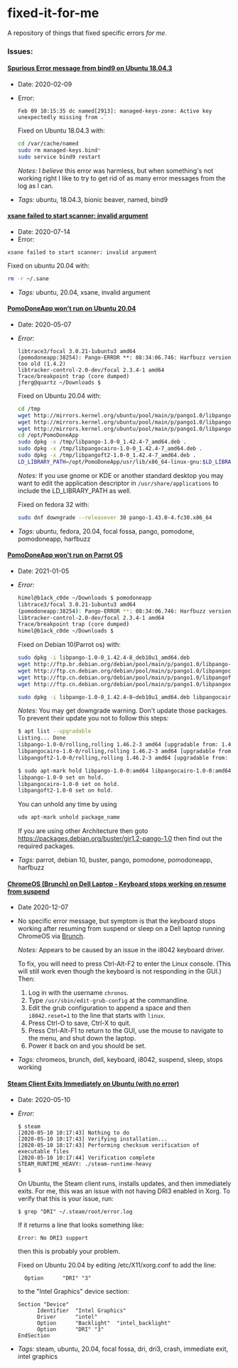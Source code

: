# fixed-it-for-me
A repository of things that fixed specific errors _for_ _me_.  

### Issues: 

#### [Spurious Error message from bind9 on Ubuntu 18.04.3](#bind9-ubuntu-18043)

* Date: 2020-02-09
* Error: 
  ```
  Feb 09 10:15:35 dc named[2913]: managed-keys-zone: Active key unexpectedly missing from .`  
  ```
  
  Fixed on Ubuntu 18.04.3 with: 
  ```bash
  cd /var/cache/named
  sudo rm managed-keys.bind*
  sudo service bind9 restart
  ```
  *Notes:* I _believe_ this error was harmless, but when something's not working right I like to try to get rid of as many error messages from the log as I can.
  
* *Tags:* ubuntu, 18.04.3, bionic beaver, named, bind9

#### [xsane failed to start scanner: invalid argument](#xsane-invalid-argument) 

* Date: 2020-07-14
* Error: 
```
xsane failed to start scanner: invalid argument
```

Fixed on ubuntu 20.04 with:
```bash
rm -r ~/.sane
```

* *Tags:* ubuntu, 20.04, xsane, invalid argument

#### [PomoDoneApp won't run on Ubuntu 20.04](#pomodone-ubuntu-2004)

* Date: 2020-05-07
* *Error:*
  ```jferg@quartz ~/Downloads $ pomodoneapp
  libtrace3/focal 3.0.21-1ubuntu3 amd64
  (pomodoneapp:38254): Pango-ERROR **: 08:34:06.746: Harfbuzz version too old (1.4.2)
  libtracker-control-2.0-dev/focal 2.3.4-1 amd64
  Trace/breakpoint trap (core dumped)
  jferg@quartz ~/Downloads $
  ```

  Fixed on Ubuntu 20.04 with:
  ```bash
  cd /tmp
  wget http://mirrors.kernel.org/ubuntu/pool/main/p/pango1.0/libpango-1.0-0_1.42.4-7_amd64.deb
  wget http://mirrors.kernel.org/ubuntu/pool/main/p/pango1.0/libpangocairo-1.0-0_1.42.4-7_amd64.deb
  wget http://mirrors.kernel.org/ubuntu/pool/main/p/pango1.0/libpangoft2-1.0-0_1.42.4-7_amd64.deb
  cd /opt/PomoDoneApp
  sudo dpkg -x /tmp/libpango-1.0-0_1.42.4-7_amd64.deb .
  sudo dpkg -x /tmp/libpangocairo-1.0-0_1.42.4-7_amd64.deb .
  sudo dpkg -x /tmp/libpangoft2-1.0-0_1.42.4-7_amd64.deb .
  LD_LIBRARY_PATH=/opt/PomoDoneApp/usr/lib/x86_64-linux-gnu:$LD_LIBRARY_PATH ./pomodoneapp
  ```
  *Notes:*
  If you use gnome or KDE or another standard desktop you may want to edit the application descriptor in `/usr/share/applications` to include the LD_LIBRARY_PATH as well.


  Fixed on fedora 32 with:
  ```bash
  sudo dnf downgrade --releasever 30 pango-1.43.0-4.fc30.x86_64
  ```

* *Tags:* ubuntu, fedora, 20.04, focal fossa, pango, pomodone, pomodoneapp, harfbuzz

#### [PomoDoneApp won't run on Parrot OS ](#pomodone-debian-2004)

* Date: 2021-01-05
* *Error:*
  ```bash
  himel@b1ack_c0de ~/Downloads $ pomodoneapp
  libtrace3/focal 3.0.21-1ubuntu3 amd64
  (pomodoneapp:38254): Pango-ERROR **: 08:34:06.746: Harfbuzz version too old (1.4.2)
  libtracker-control-2.0-dev/focal 2.3.4-1 amd64
  Trace/breakpoint trap (core dumped)
  himel@b1ack_c0de ~/Downloads $
  ```
  Fixed on Debian 10(Parrot os)  with:
  ```bash
  sudo dpkg -i libpango-1.0-0_1.42.4-8_deb10u1_amd64.deb
  wget http://ftp.br.debian.org/debian/pool/main/p/pango1.0/libpango-1.0-0_1.42.4-8~deb10u1_amd64.deb
  wget http://ftp.cn.debian.org/debian/pool/main/p/pango1.0/libpangocairo-1.0-0_1.42.4-8~deb10u1_amd64.deb
  wget http://ftp.cn.debian.org/debian/pool/main/p/pango1.0/libpangoft2-1.0-0_1.42.4-8~deb10u1_amd64.deb
  wget http://ftp.cn.debian.org/debian/pool/main/p/pango1.0/libpangoxft-1.0-0_1.42.4-8~deb10u1_amd64.deb

  sudo dpkg -i libpango-1.0-0_1.42.4-8~deb10u1_amd64.deb libpangocairo-1.0-0_1.42.4-8~deb10u1_amd64.deb libpangoft2-1.0-0_1.42.4-8~deb10u1_amd64.deb libpangoxft-1.0-0_1.42.4-8~deb10u1_amd64.deb
  ```

  *Notes:*
  You may get downgrade warning. Don't update those packages. To prevent their update you not to follow this steps:
  ```bash
  $ apt list --upgradable 
  Listing... Done
  libpango-1.0-0/rolling,rolling 1.46.2-3 amd64 [upgradable from: 1.42.4-8~deb10u1]
  libpangocairo-1.0-0/rolling,rolling 1.46.2-3 amd64 [upgradable from: 1.42.4-8~deb10u1]
  libpangoft2-1.0-0/rolling,rolling 1.46.2-3 amd64 [upgradable from: 1.42.4-8~deb10u1]

  $ sudo apt-mark hold libpango-1.0-0:amd64 libpangocairo-1.0-0:amd64 libpangoft2-1.0-0:amd64
  libpango-1.0-0 set on hold.
  libpangocairo-1.0-0 set on hold.
  libpangoft2-1.0-0 set on hold.
  ```
  You can unhold any time by using 
  ```bash
  udo apt-mark unhold package_name
  ```
  If you are using other Architecture then goto https://packages.debian.org/buster/gir1.2-pango-1.0 then find out the required packages. 



* *Tags:* parrot, debian 10, buster, pango, pomodone, pomodoneapp, harfbuzz

#### [ChromeOS (Brunch) on Dell Laptop - Keyboard stops working on resume from suspend](#chromeos-keyboard-stops-working-after-suspend)

* Date 2020-12-07
* No specific error message, but symptom is that the keyboard stops working after resuming from suspend or sleep on a Dell laptop running ChromeOS via [Brunch](https://github.com/sebanc/brunch).  

  *Notes:* Appears to be caused by an issue in the i8042 keyboard driver.
  
  To fix, you will need to press Ctrl-Alt-F2 to enter the Linux console.  (This will still work even though the keyboard is not responding in the GUI.)  Then:
  1. Log in with the username `chronos`.
  2. Type `/usr/sbin/edit-grub-config` at the commandline.  
  3. Edit the grub configuration to append a space and then `i8042.reset=1` to the line that starts with `linux`. 
  4. Press Ctrl-O to save, Ctrl-X to quit.
  5. Press Ctrl-Alt-F1 to return to the GUI, use the mouse to navigate to the menu, and shut down the laptop.  
  6. Power it back on and you should be set.  

* *Tags:* chromeos, brunch, dell, keyboard, i8042, suspend, sleep, stops working

#### [Steam Client Exits Immediately on Ubuntu (with no error)](#steam-ubuntu-exits-immediately) 

* Date: 2020-05-10
* *Error:*
  ```
  $ steam
  [2020-05-10 10:17:43] Nothing to do
  [2020-05-10 10:17:43] Verifying installation...
  [2020-05-10 10:17:43] Performing checksum verification of executable files
  [2020-05-10 10:17:44] Verification complete
  STEAM_RUNTIME_HEAVY: ./steam-runtime-heavy
  $
  ```

  On Ubuntu, the Steam client runs, installs updates, and then immediately exits.  For me, this was an issue with not having DRI3 enabled in Xorg.  To verify that this is your issue, run:
  ```
  $ grep "DRI" ~/.steam/root/error.log
  ``` 
  
  If it returns a line that looks something like: 
  ```
  Error: No DRI3 support
  ```
  then this is probably your problem.   
  
  Fixed on Ubuntu 20.04 by editing /etc/X11/xorg.conf to add the line: 
  ```
    Option      "DRI" "3"
  ```
  to the "Intel Graphics" device section:  
  ```
  Section "Device"
        Identifier  "Intel Graphics" 
        Driver      "intel"
        Option      "Backlight"  "intel_backlight"
        Option      "DRI" "3"
  EndSection
  ```
* *Tags:* steam, ubuntu, 20.04, focal fossa, dri, dri3, crash, immediate exit, intel graphics

